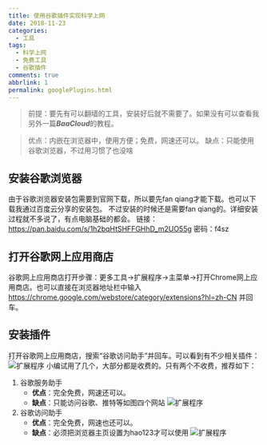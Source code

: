 ```yaml
---
title: 使用谷歌插件实现科学上网
date: 2018-11-23
categories:
  - 工具
tags:
  - 科学上网
  - 免费工具
  - 谷歌插件
comments: true
abbrlink: 1
permalink: googlePlugins.html
---
```


> 前提：要先有可以翻墙的工具，安装好后就不需要了。如果没有可以查看我另外一篇***BaaCloud***的教程。

> 优点：内嵌在浏览器中，使用方便；免费，网速还可以。
> 缺点：只能使用谷歌浏览器，不过用习惯了也没啥
<!-- more -->

## 安装谷歌浏览器

由于谷歌浏览器安装包需要到官网下载，所以要先fan qiang才能下载。也可以下载我通过百度云分享的安装包。
不过安装的时候还是需要fan qiang的。详细安装过程就不多说了，有点电脑基础的都会。
链接：https://pan.baidu.com/s/1h2bqHtSHFFGHhD_m2UO55g 密码：f4sz


## 打开谷歌网上应用商店
谷歌网上应用商店打开步骤：更多工具->扩展程序->主菜单->打开Chrome网上应用商店。也可以直接在浏览器地址栏中输入
https://chrome.google.com/webstore/category/extensions?hl=zh-CN 并回车。
## 安装插件
打开谷歌网上应用商店，搜索“谷歌访问助手”并回车。可以看到有不少相关插件：
![扩展程序][1]
小编试用了几个，大部分都是收费的。只有两个不收费，推荐如下：

 1. 谷歌服务助手
    - **优点**：完全免费，网速还可以。
    - **缺点**：只能访问谷歌、推特等如图四个网站
    ![扩展程序][2]
 2. 谷歌访问助手
    - **优点**：完全免费，网速也还可以。
    - **缺点**：必须把浏览器主页设置为hao123才可以使用
    ![扩展程序][3]

[1]: http://wx4.sinaimg.cn/large/006pJ4b7ly1fwdlwtdvhqj30xv0pigpx.jpg
[2]: http://wx4.sinaimg.cn/mw690/006pJ4b7ly1fwejkuaxdnj305e09j74e.jpg
[3]: http://wx1.sinaimg.cn/mw690/006pJ4b7ly1fwejkqjc7hj309n08cgmf.jpg